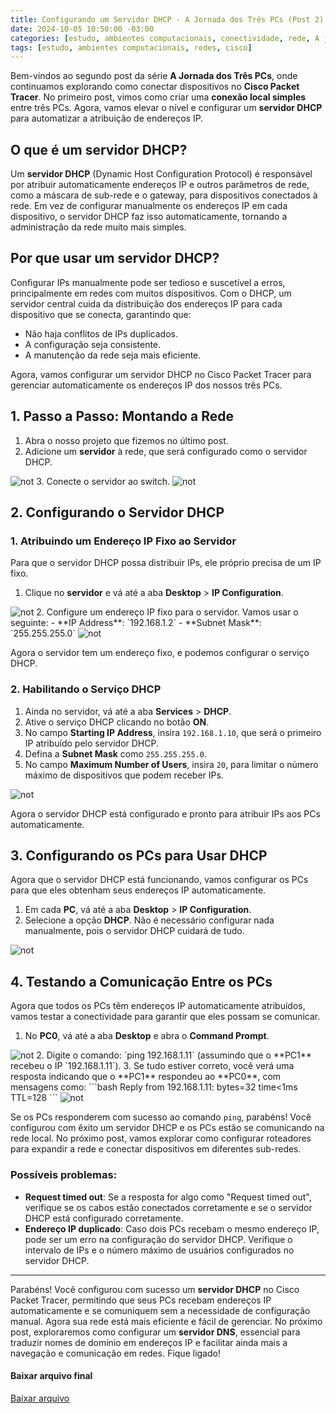 ```yaml
---
title: Configurando um Servidor DHCP - A Jornada dos Três PCs (Post 2)
date: 2024-10-05 10:50:00 -03:00
categories: [estudo, ambientes computacionais, conectividade, rede, A jornada dos 3 PCs, cisco]
tags: [estudo, ambientes computacionais, redes, cisco]
---
```

Bem-vindos ao segundo post da série **A Jornada dos Três PCs**, onde continuamos explorando como conectar dispositivos no **Cisco Packet Tracer**. No primeiro post, vimos como criar uma **conexão local simples** entre três PCs. Agora, vamos elevar o nível e configurar um **servidor DHCP** para automatizar a atribuição de endereços IP.

## O que é um servidor DHCP?
Um **servidor DHCP** (Dynamic Host Configuration Protocol) é responsável por atribuir automaticamente endereços IP e outros parâmetros de rede, como a máscara de sub-rede e o gateway, para dispositivos conectados à rede. Em vez de configurar manualmente os endereços IP em cada dispositivo, o servidor DHCP faz isso automaticamente, tornando a administração da rede muito mais simples.

## Por que usar um servidor DHCP?
Configurar IPs manualmente pode ser tedioso e suscetível a erros, principalmente em redes com muitos dispositivos. Com o DHCP, um servidor central cuida da distribuição dos endereços IP para cada dispositivo que se conecta, garantindo que:
- Não haja conflitos de IPs duplicados.
- A configuração seja consistente.
- A manutenção da rede seja mais eficiente.

Agora, vamos configurar um servidor DHCP no Cisco Packet Tracer para gerenciar automaticamente os endereços IP dos nossos três PCs.

## 1. Passo a Passo: Montando a Rede
1. Abra o nosso projeto que fizemos no último post.
2. Adicione um **servidor** à rede, que será configurado como o servidor DHCP.
<img alt="not" src="/assets/img/2024-10-04-dhcp/Captura de tela de 2024-10-05 09-45-52.png" />
3. Conecte o servidor ao switch.
<img alt="not" src="/assets/img/2024-10-04-dhcp/Captura de tela de 2024-10-05 09-46-23.png" />

## 2. Configurando o Servidor DHCP
### 1. Atribuindo um Endereço IP Fixo ao Servidor
Para que o servidor DHCP possa distribuir IPs, ele próprio precisa de um IP fixo.

1. Clique no **servidor** e vá até a aba **Desktop** > **IP Configuration**.
<img alt="not" src="/assets/img/2024-10-04-dhcp/Captura de tela de 2024-10-05 09-46-55.png" />
2. Configure um endereço IP fixo para o servidor. Vamos usar o seguinte:
    - **IP Address**: `192.168.1.2`
    - **Subnet Mask**: `255.255.255.0`
    <img alt="not" src="/assets/img/2024-10-04-dhcp/Captura de tela de 2024-10-05 09-47-41.png" />

Agora o servidor tem um endereço fixo, e podemos configurar o serviço DHCP.

### 2. Habilitando o Serviço DHCP
1. Ainda no servidor, vá até a aba **Services** > **DHCP**.
2. Ative o serviço DHCP clicando no botão **ON**.
3. No campo **Starting IP Address**, insira `192.168.1.10`, que será o primeiro IP atribuído pelo servidor DHCP.
4. Defina a **Subnet Mask** como `255.255.255.0`.
5. No campo **Maximum Number of Users**, insira `20`, para limitar o número
   máximo de dispositivos que podem receber IPs.
<img alt="not" src="/assets/img/2024-10-04-dhcp/Captura de tela de 2024-10-05 09-51-41.png" />

Agora o servidor DHCP está configurado e pronto para atribuir IPs aos PCs automaticamente.

## 3. Configurando os PCs para Usar DHCP
Agora que o servidor DHCP está funcionando, vamos configurar os PCs para que eles obtenham seus endereços IP automaticamente.

1. Em cada **PC**, vá até a aba **Desktop** > **IP Configuration**.
2. Selecione a opção **DHCP**. Não é necessário configurar nada manualmente, pois o servidor DHCP cuidará de tudo.
<img alt="not" src="/assets/img/2024-10-04-dhcp/Captura de tela de 2024-10-05 09-49-55.png" />

## 4. Testando a Comunicação Entre os PCs
Agora que todos os PCs têm endereços IP automaticamente atribuídos, vamos testar a conectividade para garantir que eles possam se comunicar.

1. No **PC0**, vá até a aba **Desktop** e abra o **Command Prompt**.
<img alt="not" src="/assets/img/2024-10-04-dhcp/Captura de tela de 2024-10-05 09-52-19.png" />
2. Digite o comando: `ping 192.168.1.11` (assumindo que o **PC1** recebeu o IP `192.168.1.11`).
3. Se tudo estiver correto, você verá uma resposta indicando que o **PC1** respondeu ao **PC0**, com mensagens como:
   ```bash
   Reply from 192.168.1.11: bytes=32 time<1ms TTL=128
   ```
<img alt="not" src="/assets/img/2024-10-04-dhcp/Captura de tela de 2024-10-05 09-52-42.png" />

Se os PCs responderem com sucesso ao comando `ping`, parabéns! Você configurou com êxito um servidor DHCP e os PCs estão se comunicando na rede local. No próximo post, vamos explorar como configurar roteadores para expandir a rede e conectar dispositivos em diferentes sub-redes.

### Possíveis problemas:
- **Request timed out**: Se a resposta for algo como "Request timed out", verifique se os cabos estão conectados corretamente e se o servidor DHCP está configurado corretamente.
- **Endereço IP duplicado**: Caso dois PCs recebam o mesmo endereço IP, pode ser
  um erro na configuração do servidor DHCP. Verifique o intervalo de IPs e o
  número máximo de usuários configurados no servidor DHCP.
  
---

Parabéns! Você configurou com sucesso um **servidor DHCP** no Cisco Packet
Tracer, permitindo que seus PCs recebam endereços IP automaticamente e se
comuniquem sem a necessidade de configuração manual. Agora sua rede está mais
eficiente e fácil de gerenciar. No próximo post, exploraremos como configurar um
**servidor DNS**, essencial para traduzir nomes de domínio em endereços IP e
facilitar ainda mais a navegação e comunicação em redes. Fique ligado!

#### Baixar arquivo final
<a href="{{ '/assets/img/2024-10-04-dhcp/AJornadaDos3Pcs02.pkt' |
relative_url }}" download>
  Baixar arquivo
</a>
